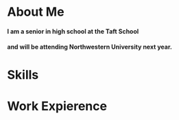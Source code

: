 # About Me
#### I am a senior in high school at the Taft School
#### and will be attending Northwestern University next year.

# Skills

# Work Expierence

